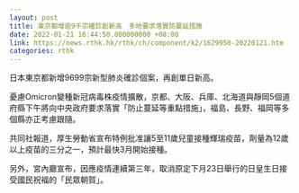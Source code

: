 ```yaml
---
layout: post
title: 東京都增逾9千宗確診創新高　多地要求落實防蔓延措施
date: 2022-01-21 16:44:50.000000000 +08:00
link: https://news.rthk.hk/rthk/ch/component/k2/1629950-20220121.htm
categories: rthk
---
```


日本東京都新增9699宗新型肺炎確診個案，再創單日新高。

憂慮Omicron變種新冠病毒株疫情擴散，京都、大阪、兵庫、北海道與靜岡5個道府縣下午將向中央政府要求落實「防止蔓延等重點措施」，福島、長野、福岡等多個縣亦正考慮跟隨。

共同社報道，厚生勞動省宣布特例批准讓5至11歲兒童接種輝瑞疫苗，劑量為12歲以上疫苗的三分之一，預計最快3月開始接種。

另外，宮內廳宣布，因應疫情連續第三年，取消原定下月23日舉行的日皇生日接受國民祝福的「民眾朝賀」。
